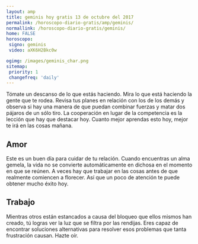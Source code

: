 ```yaml
---
layout: amp
title: geminis hoy gratis 13 de octubre del 2017 
permalink: /horoscopo-diario-gratis/amp/geminis/
normallink: /horoscopo-diario-gratis/geminis/
home: FALSE
horoscopo:
 signo: geminis
 video: aXK6H2Bkc0w

ogimg: /images/geminis_char.png
sitemap:
 priority: 1
 changefreq: 'daily'
---
```



Tómate un descanso de lo que estás haciendo. Mira lo que está haciendo la gente que te rodea. Revisa tus planes en relación con los de los demás y observa si hay una manera de que puedan combinar fuerzas y matar dos pájaros de un sólo tiro. La cooperación en lugar de la competencia es la lección que hay que destacar hoy. Cuanto mejor aprendas esto hoy, mejor te irá en las cosas mañana.

## Amor

Este es un buen día para cuidar de tu relación. Cuando encuentras un alma gemela, la vida no se convierte automáticamente en dichosa en el momento en que se reúnen. A veces hay que trabajar en las cosas antes de que realmente comiencen a florecer. Así que un poco de atención te puede obtener mucho éxito hoy.

## Trabajo

Mientras otros están estancados a causa del bloqueo que ellos mismos han creado, tú logras ver la luz que se filtra por las rendijas. Eres capaz de encontrar soluciones alternativas para resolver esos problemas que tanta frustración causan. Hazte oír.